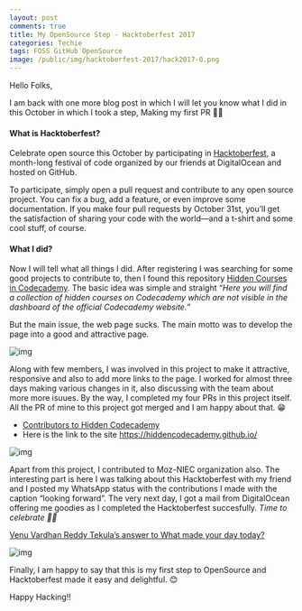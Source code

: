 ```yaml
---
layout: post
comments: true
title: My OpenSource Step - Hacktoberfest 2017
categories: Techie
tags: FOSS GitHub OpenSource
image: /public/img/hacktoberfest-2017/hack2017-0.png
---
```

Hello Folks,

I am back with one more blog post in which I will let you know what I did in this October in which I took a step, Making my first PR 🙌🎉

#### What is Hacktoberfest?

Celebrate open source this October by participating in [Hacktoberfest](https://hacktoberfest.digitalocean.com/), a month-long festival of code organized by our friends at DigitalOcean and hosted on GitHub.

To participate, simply open a pull request and contribute to any open source project. You can fix a bug, add a feature, or even improve some documentation. If you make four pull requests by October 31st, you’ll get the satisfaction of sharing your code with the world—and a t-shirt and some cool stuff, of course.

#### What I did?

Now I will tell what all things I did. After registering I was searching for some good projects to contribute to, then I found this repository [Hidden Courses in Codecademy](https://github.com/hiddencodecademy/hiddencodecademy.github.io). The basic idea was simple and straight “*Here you will find a collection of hidden courses on Codecademy which are not visible in the dashboard of the official Codecademy website.*”

But the main issue, the web page sucks. The main motto was to develop the page into a good and attractive page.

![img](/blog/public/img/hacktoberfest-2017/hack2017-1.png "Before..")

Along with few members, I was involved in this project to make it attractive, responsive and also to add more links to the page. I worked for almost three days making various changes in it, also discussing with the team about more more isuues. By the way, I completed my four PRs in this project itself. All the PR of mine to this project got merged and I am happy about that. 😁

- [Contributors to Hidden Codecademy](https://github.com/hiddencodecademy/hiddencodecademy.github.io/graphs/contributors)
- Here is the link to the site https://hiddencodecademy.github.io/

![img](/blog/public/img/hacktoberfest-2017/hack2017-2.png "After..")

Apart from this project, I contributed to Moz-NIEC organization also. The interesting part is here I was talking about this Hacktoberfest with my friend and I posted my WhatsApp status with the contributions I made with the caption “looking forward”. The very next day, I got a mail from DigitalOcean offering me goodies as I completed the Hacktoberfest succesfully. *Time to celebrate  🍾🍻*

[Venu Vardhan Reddy Tekula’s answer to What made your day today?](https://www.quora.com/What-made-your-day-today/answer/Venu-Vardhan-Reddy-Tekula)

![img](/blog/public/img/hacktoberfest-2017/hack2017-3.jpg "Real Show Off! :P")

Finally, I am happy to say that this is my first step to OpenSource and Hacktoberfest made it easy and delightful. 😊

Happy Hacking!!
